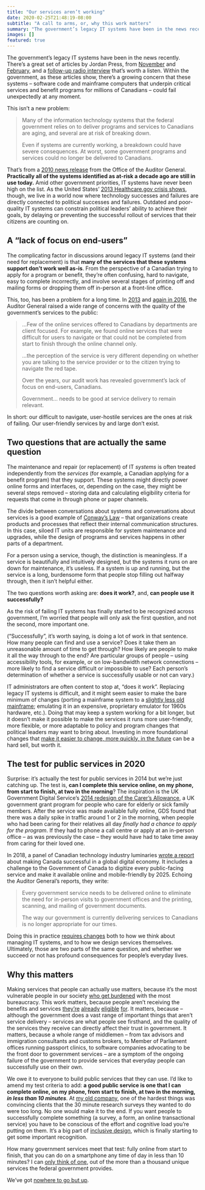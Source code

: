 ```yaml
---
title: "Our services aren’t working"
date: 2020-02-25T21:48:19-08:00
subtitle: "A call to arms, or, why this work matters"
summary: "The government’s legacy IT systems have been in the news recently. Within the government, there’s a growing concern that these systems – software code and mainframe computers that underpin critical services and benefit programs for millions of Canadians – could fail unexpectedly at any moment. The complicating factor in discussions around legacy IT systems (and their need for replacement) is that many of the services that these systems support don’t work well as-is."
images: []
featured: true
---
```


The government’s legacy IT systems have been in the news recently. There’s a great set of articles by Jordan Press, from [November](https://nationalpost.com/pmn/news-pmn/canada-news-pmn/documents-give-glimpse-of-challenges-to-digitizing-federal-services) and [February](https://www.cbc.ca/news/politics/federal-it-systems-critical-failure-1.5448871), and a [follow-up radio interview](https://www.cbc.ca/listen/live-radio/1-100-ottawa-morning/clip/15758724-outdated-federal-computer-systems) that’s worth a listen. Within the government, as these articles show, there’s a growing concern that these systems – software code and mainframe computers that underpin critical services and benefit programs for millions of Canadians – could fail unexpectedly at any moment. 

This isn’t a new problem:

> Many of the information technology systems that the federal government relies on to deliver programs and services to Canadians are aging, and several are at risk of breaking down. 
> 
> Even if systems are currently working, a breakdown could have severe consequences. At worst, some government programs and services could no longer be delivered to Canadians.

That’s from a [2010 news release](https://www.canada.ca/en/news/archive/2010/04/government-not-doing-enough-address-aging-it-systems.html) from the Office of the Auditor General. **Practically all of the systems identified as at-risk a decade ago are still in use today.** Amid other government priorities, IT systems have never been high on the list. As the United States’ [2013 Healthcare.gov crisis shows](https://www.wired.com/2014/06/healthcare-gov-revamp/), though, we live in a world now where technology successes and failures are directly connected to political successes and failures. Outdated and poor-quality IT systems can constrain political leaders’ ability to achieve their goals, by delaying or preventing the successful rollout of services that their citizens are counting on.

## A “lack of focus on end-users”

The complicating factor in discussions around legacy IT systems (and their need for replacement) is that **many of the services that these systems support don’t work well as-is**. From the perspective of a Canadian trying to apply for a program or benefit, they’re often confusing, hard to navigate, easy to complete incorrectly, and involve several stages of printing off and mailing forms or dropping them off in-person at a front-line office.

This, too, has been a problem for a long time. In [2013](https://www1.oag-bvg.gc.ca/internet/English/parl_oag_201311_02_e_38796.html) and [again in 2016](http://www.oag-bvg.gc.ca/internet/English/parl_oag_201611_00_e_41829.html), the Auditor General raised a wide range of concerns with the quality of the government’s services to the public:

> …Few of the online services offered to Canadians by departments are client focused. For example, we found online services that were difficult for users to navigate or that could not be completed from start to finish through the online channel only.
> 
> …the perception of the service is very different depending on whether you are talking to the service provider or to the citizen trying to navigate the red tape.
> 
> Over the years, our audit work has revealed government’s lack of focus on end-users, Canadians.
> 
> Government… needs to be good at service delivery to remain relevant.

In short: our difficult to navigate, user-hostile services are the ones at risk of failing. Our user-friendly services by and large don’t exist.

## Two questions that are actually the same question

The maintenance and repair (or replacement) of IT _systems_ is often treated independently from the _services_ (for example, a Canadian applying for a benefit program) that they support. These systems might directly power online forms and interfaces, or, depending on the case, they might be several steps removed – storing data and calculating eligibility criteria for requests that come in through phone or paper channels. 

The divide between conversations about systems and conversations about services is a good example of [Conway’s Law](https://en.wikipedia.org/wiki/Conway%27s_law) – that organizations create products and processes that reflect their internal communication structures. In this case, siloed IT units are responsible for system maintenance and upgrades, while the design of programs and services happens in other parts of a department. 

For a person using a service, though, the distinction is meaningless. If a service is beautifully and intuitively designed, but the systems it runs on are down for maintenance, it’s useless. If a system is up and running, but the service is a long, burdensome form that people stop filling out halfway through, then it isn’t helpful either. 

The two questions worth asking are: **does it work?**, and, **can people use it successfully?** 

As the risk of failing IT systems has finally started to be recognized across government, I’m worried that people will only ask the first question, and not the second, more important one. 

(“Successfully”, it’s worth saying, is doing a lot of work in that sentence. How many people can find and use a service? Does it take them an unreasonable amount of time to get through? How likely are people to make it all the way through to the end? Are particular groups of people – using accessibility tools, for example, or on low-bandwidth network connections – more likely to find a service difficult or impossible to use? Each person’s determination of whether a service is successfully usable or not can vary.)

IT administrators are often content to stop at, “does it work”. Replacing legacy IT systems is difficult, and it might seem easier to make the bare minimum of changes (porting a mainframe system to a [slightly less old mainframe](https://www.cbc.ca/news/politics/ibm-shared-services-contract-1.4658682); emulating it in an expensive, proprietary emulator for 1960s hardware, etc.). Doing that may keep a system working for a bit longer, but it doesn’t make it possible to make the services it runs more user-friendly, more flexible, or more adaptable to policy and program changes that political leaders may want to bring about. Investing in more foundational changes that [make it easier to change, more quickly, in the future](/2020/01/10/shipping/) can be a hard sell, but worth it.

## The test for public services in 2020

Surprise: it’s actually the test for public services in 2014 but we’re just catching up. The test is, **can I complete this service online, on my phone, from start to finish, at two in the morning**? The inspiration is the UK Government Digital Service’s [2014 redesign of the Carer’s Allowance](https://www.telegraph.co.uk/technology/news/11059238/Digital-by-default-why-digital-government-cant-wait.html), a UK government grant program for people who care for elderly or sick family members. After the service was made available fully online, GDS found that there was a daily spike in traffic around 1 or 2 in the morning, when people who had been caring for their relatives all day _finally had a chance to apply for the program_. If they had to phone a call centre or apply at an in-person office – as was previously the case – they would have had to take time away from caring for their loved one. 

In 2018, a panel of Canadian technology industry luminaries [wrote a report](https://www.ic.gc.ca/eic/site/098.nsf/vwapj/ISEDC_Digital_Industries.pdf/$FILE/ISEDC_Digital_Industries.pdf) about making Canada successful in a global digital economy. It includes a challenge to the Government of Canada to digitize every public-facing service and make it available online and mobile-friendly by 2025. Echoing the Auditor General’s reports, they write:

> Every government service needs to be delivered online to eliminate the need for in-person visits to government offices and the printing, scanning, and mailing of government documents.
> 
> The way our government is currently delivering services to Canadians is no longer appropriate for our times.

Doing this in practice [requires changes](https://digital.canada.ca/roadmap-2025/) both to how we think about managing IT systems, and to how we design services themselves. Ultimately, those are two parts of the same question, and whether we succeed or not has profound consequences for people’s everyday lives.

## Why this matters

Making services that people can actually use matters, because it’s the most vulnerable people in our society [who get burdened](https://twitter.com/sboots/status/926085824856326144) with the most bureaucracy. This work matters, because people aren’t receiving the benefits and services [they’re](https://www.cbc.ca/news/politics/canada-revenue-agency-disabled-tax-credit-1.5148859) [already](https://www.cbc.ca/news/politics/canada-child-benefit-indigenous-1.4211545) [eligible](https://www.cbc.ca/news/politics/feds-redo-child-benefit-forms-1.5218556) [for](https://www.cbc.ca/news/politics/1-1b-meant-for-veterans-returned-to-federal-treasury-critics-say-1.2841417). It matters, because – although the government does a vast range of important things that aren’t service delivery – services are what people see firsthand, and the quality of the services they receive can directly affect their trust in government. It matters, because a whole range of middlemen – from tax advisors and immigration consultants and customs brokers, to Member of Parliament offices running passport clinics, to software companies advocating to be the front door to government services – are a symptom of the ongoing failure of the government to provide services that everyday people can successfully use on their own.

We owe it to everyone to build public services that they can use. I’d like to amend my test criteria to add: **a good public service is one that I can complete online, on my phone, from start to finish, at two in the morning, _in less than 10 minutes_**. At [my old company](https://viamo.io/), one of the hardest things was convincing clients that the 30 minute research surveys they wanted to do were too long. No one would make it to the end. If you want people to successfully complete something (a survey, a form, an online transactional service) you have to be conscious of the effort and cognitive load you’re putting on them. It’s a big part of [inclusive design](https://guide.inclusivedesign.ca/index.html), which is finally starting to get some important recognition.

How many government services meet that test: fully online from start to finish, that you can do on a smartphone any time of day in less than 10 minutes? I can [only think of one](https://canada.ca/eta), out of the more than a thousand unique services the federal government provides.

We’ve got [nowhere to go but up](/2020/02/27/user-needs-not-government-needs/).
